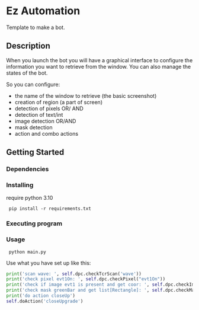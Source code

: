# Ez Automation

Template to make a bot. 




## Description

When you launch the bot you will have a graphical interface to configure the information you want to retrieve from the window.
You can also manage the states of the bot.

So you can configure:
- the name of the window to retrieve (the basic screenshot)
- creation of region (a part of screen)
- detection of pixels OR/ AND 
- detection of text/int 
- image detection OR/AND
- mask detection
- action and combo actions

## Getting Started

### Dependencies



### Installing

require python 3.10
````shell
 pip install -r requirements.txt
````

### Executing program

### Usage

````shell
 python main.py
````

Use what you have set up like this:
````python
print('scan wave: ', self.dpc.checkTcrScan('wave'))
print('check pixel evt1On: ', self.dpc.checkPixel("evt1On"))
print('check if image evt1 is present and get coor: ', self.dpc.checkImageMatch('evt1'))
print('check mask greenBar and get list[Rectangle]: ', self.dpc.checkMaskDetection('greenBar'))
print('do action closeUp')
self.doAction('closeUpgrade')
````
